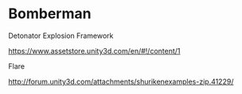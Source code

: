 # Bomberman

Detonator Explosion Framework

https://www.assetstore.unity3d.com/en/#!/content/1

Flare

http://forum.unity3d.com/attachments/shurikenexamples-zip.41229/
